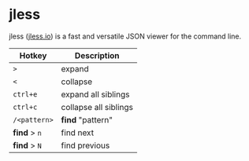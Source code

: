 # jless

jless ([jless.io](https://www.jless.io)) is a fast and versatile JSON viewer for the command line.

|Hotkey|Description|
|-|-|
|`>`|expand|
|`<`|collapse|
|`ctrl+e`|expand all siblings|
|`ctrl+c`|collapse all siblings|
|`/<pattern>`|**find** "pattern"|
|**find** > `n`|find next|
|**find** > `N`|find previous|
  

